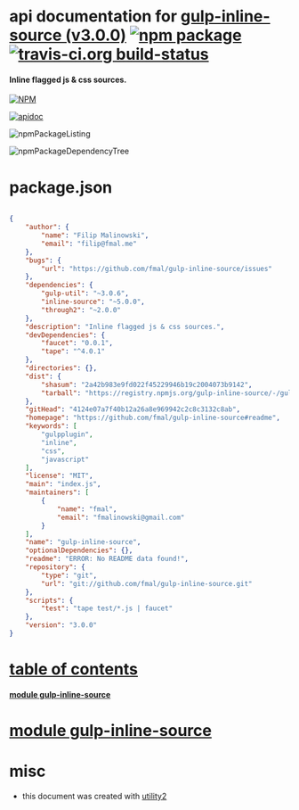 # api documentation for  [gulp-inline-source (v3.0.0)](https://github.com/fmal/gulp-inline-source#readme)  [![npm package](https://img.shields.io/npm/v/npmdoc-gulp-inline-source.svg?style=flat-square)](https://www.npmjs.org/package/npmdoc-gulp-inline-source) [![travis-ci.org build-status](https://api.travis-ci.org/npmdoc/node-npmdoc-gulp-inline-source.svg)](https://travis-ci.org/npmdoc/node-npmdoc-gulp-inline-source)
#### Inline flagged js & css sources.

[![NPM](https://nodei.co/npm/gulp-inline-source.png?downloads=true)](https://www.npmjs.com/package/gulp-inline-source)

[![apidoc](https://npmdoc.github.io/node-npmdoc-gulp-inline-source/build/screenCapture.buildNpmdoc.browser._2Fhome_2Ftravis_2Fbuild_2Fnpmdoc_2Fnode-npmdoc-gulp-inline-source_2Ftmp_2Fbuild_2Fapidoc.html.png)](https://npmdoc.github.io/node-npmdoc-gulp-inline-source/build/apidoc.html)

![npmPackageListing](https://npmdoc.github.io/node-npmdoc-gulp-inline-source/build/screenCapture.npmPackageListing.svg)

![npmPackageDependencyTree](https://npmdoc.github.io/node-npmdoc-gulp-inline-source/build/screenCapture.npmPackageDependencyTree.svg)



# package.json

```json

{
    "author": {
        "name": "Filip Malinowski",
        "email": "filip@fmal.me"
    },
    "bugs": {
        "url": "https://github.com/fmal/gulp-inline-source/issues"
    },
    "dependencies": {
        "gulp-util": "~3.0.6",
        "inline-source": "~5.0.0",
        "through2": "~2.0.0"
    },
    "description": "Inline flagged js & css sources.",
    "devDependencies": {
        "faucet": "0.0.1",
        "tape": "^4.0.1"
    },
    "directories": {},
    "dist": {
        "shasum": "2a42b983e9fd022f45229946b19c2004073b9142",
        "tarball": "https://registry.npmjs.org/gulp-inline-source/-/gulp-inline-source-3.0.0.tgz"
    },
    "gitHead": "4124e07a7f40b12a26a8e969942c2c8c3132c8ab",
    "homepage": "https://github.com/fmal/gulp-inline-source#readme",
    "keywords": [
        "gulpplugin",
        "inline",
        "css",
        "javascript"
    ],
    "license": "MIT",
    "main": "index.js",
    "maintainers": [
        {
            "name": "fmal",
            "email": "fmalinowski@gmail.com"
        }
    ],
    "name": "gulp-inline-source",
    "optionalDependencies": {},
    "readme": "ERROR: No README data found!",
    "repository": {
        "type": "git",
        "url": "git://github.com/fmal/gulp-inline-source.git"
    },
    "scripts": {
        "test": "tape test/*.js | faucet"
    },
    "version": "3.0.0"
}
```



# <a name="apidoc.tableOfContents"></a>[table of contents](#apidoc.tableOfContents)

#### [module gulp-inline-source](#apidoc.module.gulp-inline-source)



# <a name="apidoc.module.gulp-inline-source"></a>[module gulp-inline-source](#apidoc.module.gulp-inline-source)



# misc
- this document was created with [utility2](https://github.com/kaizhu256/node-utility2)

